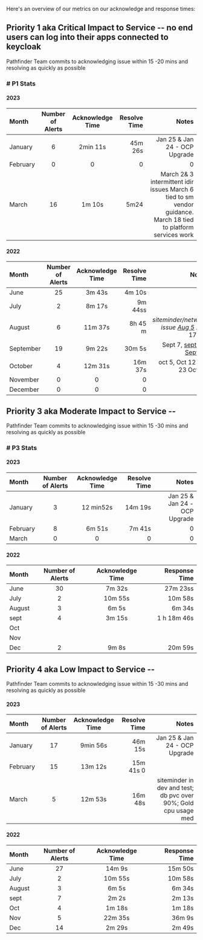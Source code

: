 Here's an overview of our metrics on our acknowledge and response times:

## Priority 1 aka Critical Impact to Service -- no end users can log into their apps connected to keycloak
Pathfinder Team commits to acknowledging issue within 15 -20 mins and resolving as quickly as possible
### # P1 Stats
#### 2023
| Month      | Number of Alerts | Acknowledge Time | Resolve Time    | Notes |
| :---        |     :----:   |   :----:   |          ---: |---: |
| January      |  6 | 2min 11s       | 45m 26s  |  Jan 25 & Jan 24 - OCP Upgrade |
| February      |  0 | 0       | 0| 0  |
| March      |  16 | 1m 10s      | 5m24| March 2& 3  intermittent idir issues March 6 tied to sm vendor guidance. March 18 tied to platform services work   |

#### 2022
| Month      | Number of Alerts | Acknowledge Time | Resolve Time    | Notes |
| :---        |     :----:   |   :----:   |          ---: |---: |
| June      |  25 | 3m 43s       | 4m 10s  |   |
| July   | 2| 8m 17s      | 9m 44ss      |  |
| August   | 6 | 11m 37s        | 8h 45 m  |  _siteminder/network issue [Aug 5](https://chat.developer.gov.bc.ca/channel/sso?msg=FpfxtgJN9BEfMaenC)_  Aug 17 tbd |
| September   | 19 | 9m 22s        | 30m 5s      | Sept 7, [sept 12](https://chat.developer.gov.bc.ca/channel/sso?msg=YpwwatnNGnTRc7q3J), [Sept 25](https://chat.developer.gov.bc.ca/channel/sso?msg=hWAzCD7GMM7Wyy2q7) |
| October | 4 | 12m 31s        | 16m 37s      | oct 5, Oct 12 Oct 23 Oct 27|
| November | 0 | 0       | 0   | 0|
| December| 0 | 0       | 0   | 0|

## Priority 3 aka Moderate Impact to Service --
Pathfinder Team commits to acknowledging issue within 15 -30 mins and resolving as quickly as possible
### # P3 Stats


#### 2023
| Month      | Number of Alerts | Acknowledge Time | Resolve Time    | Notes |
| :---        |     :----:   |   :----:   |          ---: |---: |
| January      |  3 | 12 min52s      | 14m 19s  |  Jan 25 & Jan 24 - OCP Upgrade |
| February      |  8  | 6m 51s      | 7m 41s | 0  | Feb 2 & Feb 13 kc upgrade; Feb 4 pvc/db size in dev; Feb 6 pods cycling?
| March      |  0  | 0      | 0 | 0  |

#### 2022
| Month      | Number of Alerts | Acknowledge Time | Response Time    |
| :---        |     :----:   |   :----:   |          ---: |
| June      |  30 | 7m 32s       | 27m 23ss  |
| July   | 2 |10m 55s   | 10m 58s      |
| August   | 3 | 6m 5s       | 6m 34s      |
| sept | 4 |3m 15s | 1 h 18m 46s | |
| Oct   |  | |    |
| Nov   |  | |    |
| Dec   | 2 | 9m 8s|  20m 59s  |

## Priority 4 aka Low Impact to Service -- 
Pathfinder Team commits to acknowledging issue within 15 -30 mins and resolving as quickly as possible
#### 2023
| Month      | Number of Alerts | Acknowledge Time | Resolve Time    | Notes |
| :---        |     :----:   |   :----:   |          ---: |---: |
| January      |  17 | 9min 56s    | 46m 15s  |  Jan 25 & Jan 24 - OCP Upgrade |
| February      |  15  | 13m 12s       | 15m 41s 0  |
| March      |  5  | 12m 53s       | 16m 48s  | siteminder in dev and test; db pvc over 90%; Gold cpu usage med

#### 2022
| Month      | Number of Alerts | Acknowledge Time | Response Time    |
| :---        |     :----:   |   :----:   |          ---: |
| June      |  27 | 14m 9s       | 15m 50s  |
| July   | 2 |10m 55s   | 10m 58s      |
| August   | 3 | 6m 5s       | 6m 34s      |
| sept | 7|2m 2s | 2m 13s | |
| Oct   | 4 | 1m 18s | 1m 18s   |
| Nov   | 5  | 22m 35s | 36m 9s   |
| Dec   | 14 | 2m 29s |  2m 49s  |



